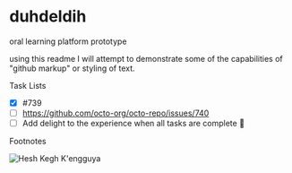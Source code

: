 # duhdeldih
oral learning platform prototype

using this readme I will attempt to demonstrate some of the capabilities of "github markup" or styling of text.


Task Lists

- [x] #739
- [ ] https://github.com/octo-org/octo-repo/issues/740
- [ ] Add delight to the experience when all tasks are complete :tada:

Footnotes

[^1]: My reference.
[^2]: To add line breaks within a footnote, prefix new lines with 2 spaces.
  This is a second line.

  <picture>
 <source media="(prefers-color-scheme: dark)" srcset="https://lh5.googleusercontent.com/5I4DnGrYudxN-d_2MhRn9B1_W4J7jAFLJTEpV10FMRErVG-6TlK59wTJSdodYF8EE_-7eo-c7Um1oOw7dZoshc7gkxEUNbfbNVpJtnFNIm9SH8Hms0wROUQEGT1rtkIJew=w360
">
 <source media="(prefers-color-scheme: light)" srcset="https://lh5.googleusercontent.com/5I4DnGrYudxN-d_2MhRn9B1_W4J7jAFLJTEpV10FMRErVG-6TlK59wTJSdodYF8EE_-7eo-c7Um1oOw7dZoshc7gkxEUNbfbNVpJtnFNIm9SH8Hms0wROUQEGT1rtkIJew=w360">
 <img alt="Hesh Kegh K'engguya" src="YOUR-DEFAULT-IMAGE">
</picture>
